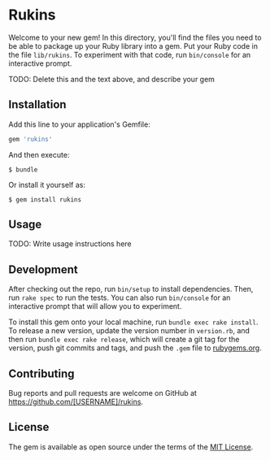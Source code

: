 # Rukins

Welcome to your new gem! In this directory, you'll find the files you need to be able to package up your Ruby library into a gem. Put your Ruby code in the file `lib/rukins`. To experiment with that code, run `bin/console` for an interactive prompt.

TODO: Delete this and the text above, and describe your gem

## Installation

Add this line to your application's Gemfile:

```ruby
gem 'rukins'
```

And then execute:

    $ bundle

Or install it yourself as:

    $ gem install rukins

## Usage

TODO: Write usage instructions here

## Development

After checking out the repo, run `bin/setup` to install dependencies. Then, run `rake spec` to run the tests. You can also run `bin/console` for an interactive prompt that will allow you to experiment.

To install this gem onto your local machine, run `bundle exec rake install`. To release a new version, update the version number in `version.rb`, and then run `bundle exec rake release`, which will create a git tag for the version, push git commits and tags, and push the `.gem` file to [rubygems.org](https://rubygems.org).

## Contributing

Bug reports and pull requests are welcome on GitHub at https://github.com/[USERNAME]/rukins.


## License

The gem is available as open source under the terms of the [MIT License](http://opensource.org/licenses/MIT).

